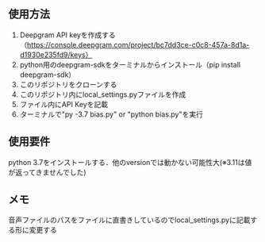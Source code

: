 ## 使用方法
1. Deepgram API keyを作成する（https://console.deepgram.com/project/bc7dd3ce-c0c8-457a-8d1a-d1930e235fd9/keys）
2. python用のdeepgram-sdkをターミナルからインストール（pip install deepgram-sdk）
3. このリポジトリをクローンする
4. このリポジトリ内にlocal_settings.pyファイルを作成
5. ファイル内にAPI Keyを記載
6. ターミナルで"py -3.7 bias.py" or "python bias.py"を実行

## 使用要件
python 3.7をインストールする．他のversionでは動かない可能性大(※3.11は値が返ってきませんでした)

## メモ
音声ファイルのパスをファイルに直書きしているのでlocal_settings.pyに記載する形に変更する
